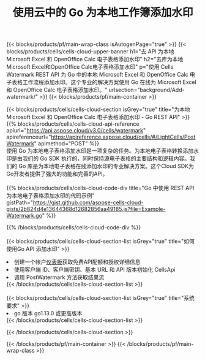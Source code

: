 ﻿---
title: 使用云中的 Go 为本地工作簿添加水印
description: 用于使用 Go 为 Microsoft Excel 和 OpenOffice Calc 添加水印的云 API 和 SDK。通过 Cells Cloud API SDK for Go 为本地电子表格添加水印。
---
{{< blocks/products/pf/main-wrap-class isAutogenPage="true" >}}
{{< blocks/products/cells/cells-cloud-upper-banner h1="去 API 为本地 Microsoft Excel 和 OpenOffice Calc 电子表格添加水印" h2="去库为本地Microsoft Excel和OpenOffice Calc电子表格添加水印" p="使用 Cells Watermark REST API 为 Go 中的本地 Microsoft Excel 和 OpenOffice Calc 电子表格工作流程添加水印。这个专业的解决方案使用 Go 在线为 Microsoft Excel 和 OpenOffice Calc 电子表格添加水印。" urlsection="background/Add-watermark/" >}}
{{< blocks/products/pf/main-container >}}

{{< blocks/products/cells/cells-cloud-section isGrey="true" title="为本地 Microsoft Excel 和 OpenOffice Calc 电子表格添加水印 - Go REST API" >}}
{{% blocks/products/cells/cells-cloud-api-reference apiurl="https://api.aspose.cloud/v3.0/cells/watermark" apireferenceurl="https://apireference.aspose.cloud/cells/#/LightCells/PostWatermark" apimethod="POST" %}}
<br/>
使用 Go 为本地电子表格添加水印是一项复杂的任务。为本地电子表格转换添加水印是由我们的 Go SDK 执行的，同时保持源电子表格的主要结构和逻辑内容。我们的 Go 库是为本地电子表格在线添加水印的专业解决方案。这个Cloud SDK为Go开发者提供了强大的功能和完善的API。
<br/>
<br/>
{{% blocks/products/cells/cells-cloud-code-div title="Go 中使用 REST API 为本地电子表格添加水印的代码示例" gistPath="https://gist.github.com/aspose-cells-cloud-gists/2b824d4e13644368d12682856aa49185.js?file=Example-Watermark.go" %}}
  
{{% /blocks/products/cells/cells-cloud-code-div %}}
<br/>
<br/>
{{< blocks/products/cells/cells-cloud-section-list isGrey="true" title="如何使用Go API 添加水印" >}}
<li>创建一个帐户<a href="https://dashboard.aspose.cloud/">仪表板</a>获取免费API配额和授权详细信息</li>
<li>使用客户端 ID、客户端密钥、基本 URL 和 API 版本初始化 CellsApi</li>
<li>调用 PostWatermark 方法获取结果流</li>
{{< /blocks/products/cells/cells-cloud-section-list >}}
<br/>
<br/>
{{< blocks/products/cells/cells-cloud-section-list isGrey="true" title="系统要求" >}}
<li>go 版本 go1.13.0 或更高版本</li>
{{< /blocks/products/cells/cells-cloud-section-list >}}

{{< /blocks/products/cells/cells-cloud-section >}}

{{< /blocks/products/pf/main-container >}}
{{< /blocks/products/pf/main-wrap-class >}}
